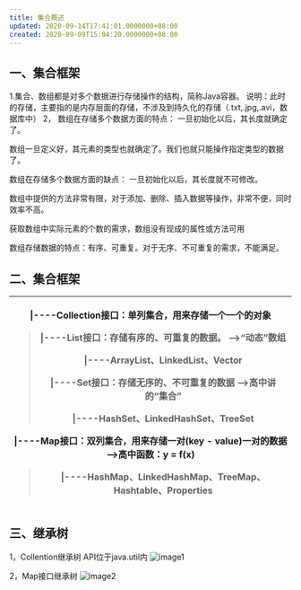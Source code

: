 ```yaml
---
title: 集合概述
updated: 2020-09-14T17:41:01.0000000+08:00
created: 2020-09-09T15:04:20.0000000+08:00
---
```


## 一、集合框架
1.集合、数组都是对多个数据进行存储操作的结构，简称Java容器。
说明：此时的存储，主要指的是内存层面的存储，不涉及到持久化的存储（.txt,.jpg,.avi，数据库中）
2， 数组在存储多个数据方面的特点：
一旦初始化以后，其长度就确定了。

数组一旦定义好，其元素的类型也就确定了。我们也就只能操作指定类型的数据了。

数组在存储多个数据方面的缺点：
一旦初始化以后，其长度就不可修改。

数组中提供的方法非常有限，对于添加、删除、插入数据等操作，非常不便，同时效率不高。

获取数组中实际元素的个数的需求，数组没有现成的属性或方法可用

数组存储数据的特点：有序、可重复。对于无序、不可重复的需求，不能满足。

## 二、集合框架
<table>
<colgroup>
<col style="width: 100%" />
</colgroup>
<thead>
<tr class="header">
<th><p>|----Collection接口：单列集合，用来存储一个一个的对象</p>
<blockquote>
<p>|----List接口：存储<strong>有序的、可重复</strong>的数据。 --&gt;“动态”数组</p>
<p>|----ArrayList、LinkedList、Vector</p>
<p>|----Set接口：存储<strong>无序的、不可重复</strong>的数据 --&gt;高中讲的“集合”</p>
<p>|----HashSet、LinkedHashSet、TreeSet</p>
</blockquote>
<p>|----Map接口：<strong>双列集合</strong>，用来存储一对(key - value)一对的数据 --&gt;高中函数：y = f(x)</p>
<blockquote>
<p>|----HashMap、LinkedHashMap、TreeMap、Hashtable、Properties</p>
</blockquote></th>
</tr>
</thead>
<tbody>
</tbody>
</table>

## 三、继承树
1，Collention继承树
API位于java.util内
![image1](../../../assets/fa4ce2dfacb34f83a109fbea88d5e739.png)

2，Map接口继承树
![image2](../../../assets/d55653ebe20548c18a75490fa34d0294.png)

